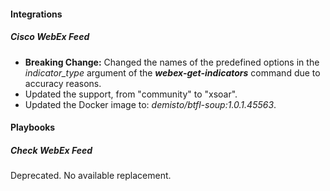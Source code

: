 
#### Integrations
##### Cisco WebEx Feed
- **Breaking Change:** Changed the names of the predefined options in the *indicator_type* argument of the ***webex-get-indicators*** command due to accuracy reasons.
- Updated the support, from "community" to "xsoar".
- Updated the Docker image to: *demisto/btfl-soup:1.0.1.45563*.

#### Playbooks
##### Check WebEx Feed
Deprecated. No available replacement.
